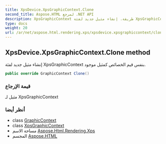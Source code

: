 ```yaml
---
title: XpsDevice.XpsGraphicContext.Clone
second_title: Aspose.HTML لمرجع .NET API
description: XpsGraphicContext طريقة. إنشاء مثيل جديد لفئة XpsGraphicContext بنفس قيم الخصائص كمثيل موجود.
type: docs
weight: 20
url: /ar/net/aspose.html.rendering.xps/xpsdevice.xpsgraphiccontext/clone/
---
```

## XpsDevice.XpsGraphicContext.Clone method

إنشاء مثيل جديد لفئة XpsGraphicContext بنفس قيم الخصائص كمثيل موجود.

```csharp
public override GraphicContext Clone()
```

### قيمة الإرجاع

مثيل لـ XpsGraphicContext

### أنظر أيضا

* class [GraphicContext](../../../aspose.html.rendering/graphiccontext/)
* class [XpsGraphicContext](../)
* مساحة الاسم [Aspose.Html.Rendering.Xps](../../xpsdevice.xpsgraphiccontext/)
* المجسم [Aspose.HTML](../../../)


